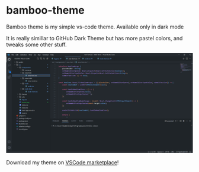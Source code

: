 # bamboo-theme

Bamboo theme is my simple vs-code theme.
Available only in dark mode

It is really simillar to GitHub Dark Theme but has more pastel colors, and tweaks some other stuff.

<img src="https://github.com/Bamboooz/bamboo-theme/blob/main/assets/view.png?raw=true" alt="theme preview" />

Download my theme on [VSCode marketplace]()!
